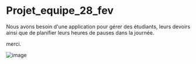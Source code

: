 # Projet_equipe_28_fev
Nous avons besoin d'une application pour gérer des étudiants, leurs devoirs ainsi que de planifier leurs heures de pauses dans la journée.

merci.


![image](https://github.com/user-attachments/assets/5125c792-cf3f-422b-b2b7-d324d5667904)
